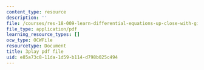 ```yaml
---
content_type: resource
description: ''
file: /courses/res-18-009-learn-differential-equations-up-close-with-gilbert-strang-and-cleve-moler-fall-2015/e85a73c811da1d59b114d798b025c494_kIT2uMxYh6M.pdf
file_type: application/pdf
learning_resource_types: []
ocw_type: OCWFile
resourcetype: Document
title: 3play pdf file
uid: e85a73c8-11da-1d59-b114-d798b025c494
---
```

